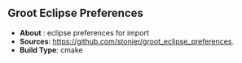 ## Groot Eclipse Preferences

* **About** : eclipse preferences for import
* **Sources**: https://github.com/stonier/groot_eclipse_preferences.
* **Build Type**: cmake
